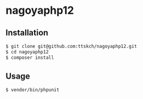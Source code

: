 # nagoyaphp12

## Installation

```bash
$ git clone git@github.com:ttskch/nagoyaphp12.git
$ cd nagoyaphp12
$ composer install
```

## Usage

```bash
$ vendor/bin/phpunit
```
